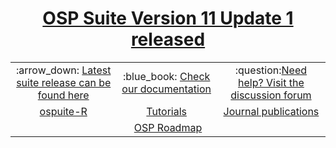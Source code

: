 <h1 align="center"><a href="https://github.com/Open-Systems-Pharmacology/Suite/releases/tag/v11.1">OSP Suite Version 11 Update 1 released</a></h1>
<table align="center" style="margin: 0px auto;">
  <tr align="center">
    <td style="vertical-align:middle">
    :arrow_down: <a href="http://setup.open-systems-pharmacology.org"> Latest suite release can be found here</a>
    </td>
    <td style="vertical-align:middle">
  :blue_book: <a href="https://docs.open-systems-pharmacology.org">Check our documentation</a></td>
    <td>:question:<a href="http://forum.open-systems-pharmacology.org">Need help? Visit the discussion forum</a></td>
  </tr>
  <tr align="center">
    <td style="vertical-align:middle">
   <a href="https://www.open-systems-pharmacology.org/OSPSuite-R">ospuite-R</a></td>
    <td><a href="http://tutorials.open-systems-pharmacology.org">Tutorials</a></td>
    <td><a href="https://github.com/Open-Systems-Pharmacology/OSP-based-publications-and-content/issues?q=is%3Aopen+is%3Aissue+label%3AJournal">Journal publications</a></td>
  </tr>
  <tr align="center">
    <td colspan=3 style="margin: 0px auto;"><a href="https://github.com/Open-Systems-Pharmacology/Roadmap">OSP Roadmap</a></td>
  </tr>
</table>
